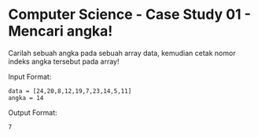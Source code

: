 # Computer Science - Case Study 01 - Mencari angka!

Carilah sebuah angka pada sebuah array data, kemudian cetak nomor indeks angka tersebut pada array!

Input Format:
```
data = [24,20,8,12,19,7,23,14,5,11]
angka = 14
```

Output Format:
```
7
```